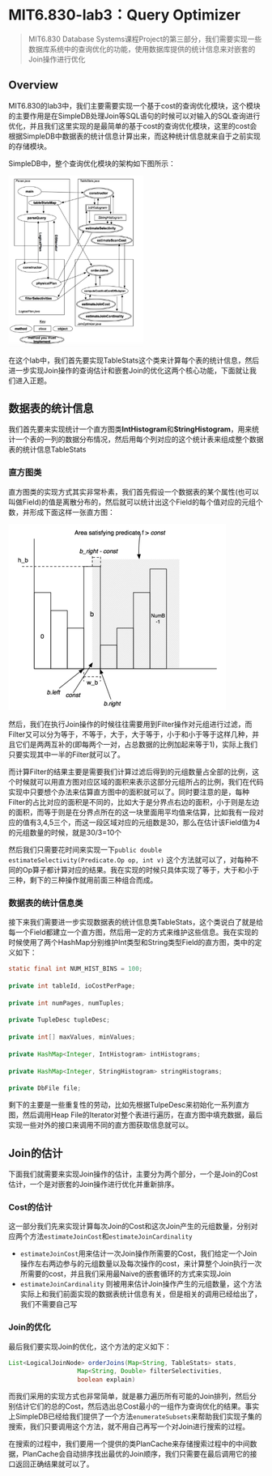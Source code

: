 # MIT6.830-lab3：Query Optimizer

> MIT6.830 Database Systems课程Project的第三部分，我们需要实现一些数据库系统中的查询优化的功能，使用数据库提供的统计信息来对嵌套的Join操作进行优化

## Overview

MIT6.830的lab3中，我们主要需要实现一个基于cost的查询优化模块，这个模块的主要作用是在SimpleDB处理Join等SQL语句的时候可以对输入的SQL查询进行优化，并且我们这里实现的是最简单的基于cost的查询优化模块，这里的cost会根据SimpleDB中数据表的统计信息计算出来，而这种统计信息就来自于之前实现的存储模块。

SimpleDB中，整个查询优化模块的架构如下图所示：

<img src="static/image-20220305205309367.png" alt="image-20220305205309367" style="zoom:33%;" />

在这个lab中，我们首先要实现TableStats这个类来计算每个表的统计信息，然后进一步实现Join操作的查询估计和嵌套Join的优化这两个核心功能，下面就让我们进入正题。

## 数据表的统计信息

我们首先要来实现统计一个直方图类**IntHistogram**和**StringHistogram**，用来统计一个表的一列的数据分布情况，然后用每个列对应的这个统计表来组成整个数据表的统计信息TableStats

### 直方图类

直方图类的实现方式其实非常朴素，我们首先假设一个数据表的某个属性(也可以叫做Field)的值是离散分布的，然后就可以统计出这个Field的每个值对应的元组个数，并形成下面这样一张直方图：

<img src="static/image-20220306103851291.png" alt="image-20220306103851291" style="zoom:50%;" />



然后，我们在执行Join操作的时候往往需要用到Filter操作对元组进行过滤，而Filter又可以分为等于，不等于，大于，大于等于，小于和小于等于这样几种，并且它们是两两互补的(即每两个一对，占总数据的比例加起来等于1)，实际上我们只要实现其中一半的Filter就可以了。

而计算Filter的结果主要是需要我们计算过滤后得到的元组数量占全部的比例，这个时候就可以用直方图对应区域的面积来表示这部分元组所占的比例，我们在代码实现中只要想个办法来估算直方图中的面积就可以了。同时要注意的是，每种Filter的占比对应的面积是不同的，比如大于是分界点右边的面积，小于则是左边的面积，而等于则是在分界点所在的这一块里面用平均值来估算，比如我有一段对应的值有3,4,5三个，而这一段区域对应的元组数是30，那么在估计该Field值为4的元组数量的时候，就是30/3=10个

然后我们只需要花时间来实现一下`public double estimateSelectivity(Predicate.Op op, int v)` 这个方法就可以了，对每种不同的Op算子都计算对应的结果。我在实现的时候只具体实现了等于，大于和小于三种，剩下的三种操作就用前面三种组合而成。

### 数据表的统计信息类

接下来我们需要进一步实现数据表的统计信息类TableStats，这个类说白了就是给每一个Field都建立一个直方图，然后用一定的方式来维护这些信息。我在实现的时候使用了两个HashMap分别维护Int类型和String类型Field的直方图，类中的定义如下：

```java
static final int NUM_HIST_BINS = 100;

private int tableId, ioCostPerPage;

private int numPages, numTuples;

private TupleDesc tupleDesc;

private int[] maxValues, minValues;

private HashMap<Integer, IntHistogram> intHistograms;

private HashMap<Integer, StringHistogram> stringHistograms;

private DbFile file;
```

剩下的主要是一些重复性的劳动，比如先根据TulpeDesc来初始化一系列直方图，然后调用Heap File的Iterator对整个表进行遍历，在直方图中填充数据，最后实现一些对外的接口来调用不同的直方图获取信息就可以。

## Join的估计

下面我们就需要来实现Join操作的估计，主要分为两个部分，一个是Join的Cost估计，一个是对嵌套的Join操作进行优化并重新排序。

### Cost的估计

这一部分我们先来实现计算每次Join的Cost和这次Join产生的元组数量，分别对应两个方法`estimateJoinCost`和`estimateJoinCardinality` 

- `estimateJoinCost`用来估计一次Join操作所需要的Cost，我们给定一个Join操作左右两边参与的元组数量以及每次操作的cost，来计算整个Join执行一次所需要的cost，并且我们采用最Naive的嵌套循环的方式来实现Join
- `estimateJoinCardinality` 则被用来估计Join操作产生的元组数量，这个方法实际上和我们前面实现的数据表统计信息有关，但是相关的调用已经给出了，我们不需要自己写

### Join的优化

最后我们要实现Join的优化，这个方法的定义如下：

```java
List<LogicalJoinNode> orderJoins(Map<String, TableStats> stats, 
                   Map<String, Double> filterSelectivities,  
                   boolean explain)
```

而我们采用的实现方式也非常简单，就是暴力遍历所有可能的Join排列，然后分别估计它们的总的Cost，然后选出总Cost最小的一组作为查询优化的结果。事实上SimpleDB已经给我们提供了一个方法`enumerateSubsets`来帮助我们实现子集的搜索，我们只要调用这个方法，就不用自己再写一个对Join进行搜索的过程。

在搜索的过程中，我们要用一个提供的类PlanCache来存储搜索过程中的中间数据，PlanCache会自动排序找出最优的Join顺序，我们只需要在最后调用它的接口返回正确结果就可以了。



